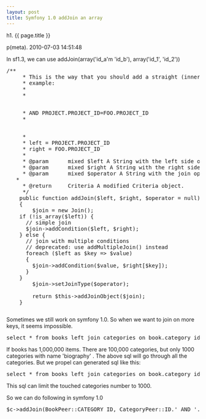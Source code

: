 ```yaml
---
layout: post
title: Symfony 1.0 addJoin an array
---
```


h1. {{ page.title }} 

p(meta). 2010-07-03 14:51:48

In sf1.3, we can use addJoin(array('id_a'm 'id_b'), array('id_1', 'id_2'))
<pre name='code' class='php'>
/**
	 * This is the way that you should add a straight (inner) join of two tables.  For
	 * example:
	 *
	 * <p>
	 * AND PROJECT.PROJECT_ID=FOO.PROJECT_ID
	 * <p>
	 *
	 * left = PROJECT.PROJECT_ID
	 * right = FOO.PROJECT_ID
	 *
	 * @param      mixed $left A String with the left side of the join.
	 * @param      mixed $right A String with the right side of the join.
	 * @param      mixed $operator A String with the join operator e.g. LEFT JOIN, ...
   *
	 * @return     Criteria A modified Criteria object.
	 */
	public function addJoin($left, $right, $operator = null)
	{
		$join = new Join();
    if (!is_array($left)) {
      // simple join
      $join->addCondition($left, $right);
    } else {
      // join with multiple conditions
      // deprecated: use addMultipleJoin() instead
      foreach ($left as $key => $value)
      {
        $join->addCondition($value, $right[$key]);
      }
    }
		$join->setJoinType($operator);
		
		return $this->addJoinObject($join);
	}
</pre>

Sometimes we still work on symfony 1.0. So when we want to join on more keys, it seems impossible.
<pre name='code' class='php'>
select * from books left join categories on book.category_id = categories.id where categories.name='biography'
</pre>
If books has 1,000,000 items. There are 100,000 categories, but only 1000 categories with name 'biography' . The above sql will go through all the categories. But we propel can generated sql like this:
<pre name='code' class='php'>
select * from books left join categories on book.category_id = categories.id and categories.name='biography'
</pre>
This sql can limit the touched categories number to 1000.

So we can do following in symfony 1.0
<pre name='code' class='php'>
$c->addJoin(BookPeer::CATEGORY_ID, CategoryPeer::ID.' AND '.CategoryPeer::NAME.'= "biography"', Criteria::LEFT_JOIN);
</pre>